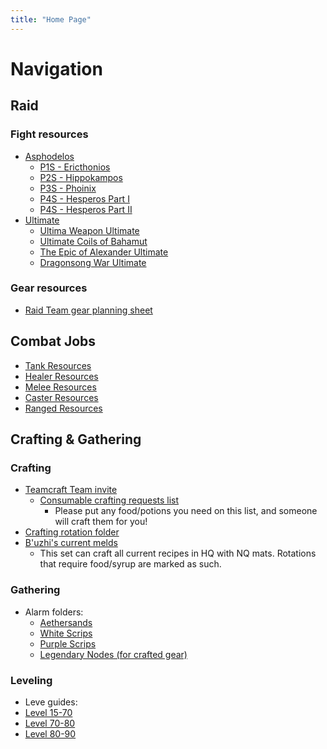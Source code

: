 ```yaml
---
title: "Home Page"
---
```


# Navigation

## Raid
### Fight resources
- [Asphodelos](notes/Asphodelos.md)
	- [P1S - Ericthonios](notes/P1S%20-%20Ericthonios.md)
	- [P2S - Hippokampos](notes/P2S%20-%20Hippokampos.md)
	- [P3S - Phoinix](notes/P3S%20-%20Phoinix.md)
	- [P4S - Hesperos Part I](notes/P4S%20-%20Hesperos%20Part%20I.md)
	- [P4S - Hesperos Part II](notes/P4S%20-%20Hesperos%20Part%20II.md)
- [Ultimate](notes/Ultimate.md)
	- [Ultima Weapon Ultimate](Ultima%20Weapon%20Ultimate)
	- [Ultimate Coils of Bahamut](Ultimate%20Coils%20of%20Bahamut)
	- [The Epic of Alexander Ultimate](notes/The%20Epic%20of%20Alexander%20Ultimate.md)
	- [Dragonsong War Ultimate](notes/Dragonsong%20War%20Ultimate.md)

### Gear resources
- [Raid Team gear planning sheet](https://docs.google.com/spreadsheets/d/1SduPOWjmMMq0v6ve52C8xygsJS13auH_k_8uh6X1FkY/edit?usp=sharing)

## Combat Jobs
- [Tank Resources](notes/Tank%20Resources.md)
- [Healer Resources](notes/Healer%20Resources.md)
- [Melee Resources](notes/Melee%20Resources.md)
- [Caster Resources](notes/Caster%20Resources.md)
- [Ranged Resources](notes/Ranged%20Resources.md)

## Crafting & Gathering
### Crafting
- [Teamcraft Team invite](https://ffxivteamcraft.com/teams/invite/eyBjfgBIVyvsmvKwLTKI)
	- [Consumable crafting requests list](https://ffxivteamcraft.com/list/yFAvq110vTZJU12pPcV2)
		- Please put any food/potions you need on this list, and someone will craft them for you!
- [Crafting rotation folder](https://ffxivteamcraft.com/rotation-folder/m2FooAcnjVjbey5j0WHC)
- [B'uzhi's current melds](https://ffxivteamcraft.com/gearset/PRr89Wa3wjpyuKTJql1X)
	- This set can craft all current recipes in HQ with NQ mats. Rotations that require food/syrup are marked as such.

### Gathering
- Alarm folders:
	- [Aethersands](https://ffxivteamcraft.com/alarm-group/R7pwoppjFdY4DkCQNaQy)
	- [White Scrips](https://ffxivteamcraft.com/alarm-group/KrtetKKLZFimeKUntMVy)
	- [Purple Scrips](https://ffxivteamcraft.com/alarm-group/ZPu9uc51bXAXaIXrYzfu)
	- [Legendary Nodes (for crafted gear)](https://ffxivteamcraft.com/alarm-group/TNwgPHQxdE0BQdSa2Oi4)

### Leveling
- Leve guides:
 - [Level 15-70](https://tinyurl.com/arrsbleveguide)
 - [Level 70-80](https://tinyurl.com/shbleveguide)
 - [Level 80-90](https://tinyurl.com/ewleveguide)